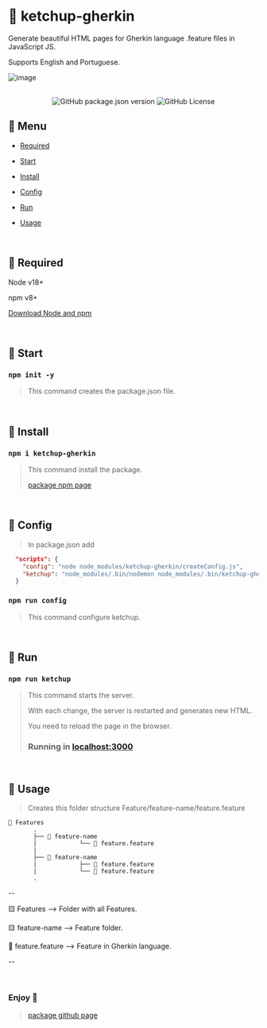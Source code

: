 # 🍅 ketchup-gherkin
Generate beautiful HTML pages for Gherkin language .feature files in JavaScript JS.

Supports English and Portuguese.

![image](https://github.com/victorxavier10/ketchup-gherkin/assets/35244036/03f3e9ba-a99a-4cfd-8f68-79fe9e283cd9)

<br/>

<div  align="center">
  <img alt="GitHub package.json version" src="https://img.shields.io/github/package-json/v/victorxavier10/ketchup-gherkin?color=%23FF5A5F">
  <img alt="GitHub License" src="https://img.shields.io/github/license/victorxavier10/ketchup-gherkin?color=%23FF5A5F">

</div>


## 🍅 Menu
* <a href="https://github.com/victorxavier10/ketchup-gherkin/edit/main/README.md#-required"> Required </a>

* <a href="https://github.com/victorxavier10/ketchup-gherkin/edit/main/README.md#-start"> Start </a>

* <a href="https://github.com/victorxavier10/ketchup-gherkin/edit/main/README.md#-install"> Install </a>

* <a href="https://github.com/victorxavier10/ketchup-gherkin/edit/main/README.md#-config"> Config </a>

* <a href="https://github.com/victorxavier10/ketchup-gherkin/edit/main/README.md#-run"> Run </a>

* <a href="https://github.com/victorxavier10/ketchup-gherkin/edit/main/README.md#-usage"> Usage </a>

<br/>

## 🍅 Required
Node    v18+

npm     v8+

[Download Node and npm](https://nodejs.org/en/download)

<br/>

## 🍅 Start

### `npm init -y`

> This command creates the package.json file.

<br/>

## 🍅 Install

### `npm i ketchup-gherkin`
> This command install the package.
>
> [package npm page](https://www.npmjs.com/package/ketchup-gherkin)

<br/>

## 🍅 Config

> In package.json add

```json
  "scripts": {
    "config": "node node_modules/ketchup-gherkin/createConfig.js",
    "ketchup": "node_modules/.bin/nodemon node_modules/.bin/ketchup-gherkin"
  }

```

### `npm run config`

> This command configure ketchup.

<br/>

## 🍅 Run

### `npm run ketchup`

> This command starts the server.
> 
>   With each change, the server is restarted and generates new HTML.
> 
>   You need to reload the page in the browser.
>
> ### Running in [localhost:3000](http://localhost:3000)

<br/>

## 🍅 Usage

> Creates this folder structure Feature/feature-name/feature.feature

```
📂 Features
       .
       ├── 📂 feature-name
       |            └── 🥒 feature.feature
       |             
       ├── 📂 feature-name                     
       |            ├── 🥒 feature.feature
       |            └── 🥒 feature.feature
       .
```

--

🟨 Features --> Folder with all Features.

🟨 feature-name --> Feature folder.

🥒 feature.feature --> Feature in Gherkin language.

--

<br/>

### Enjoy 🍅

> [package github page](https://github.com/victorxavier10/ketchup-gherkin)

